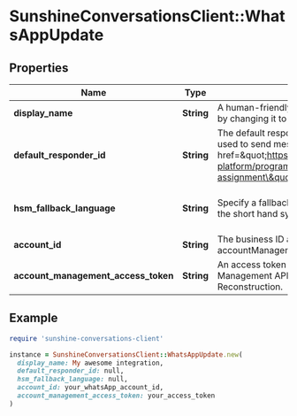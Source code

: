# SunshineConversationsClient::WhatsAppUpdate

## Properties

| Name | Type | Description | Notes |
| ---- | ---- | ----------- | ----- |
| **display_name** | **String** | A human-friendly name used to identify the integration. &#x60;displayName&#x60; can be unset by changing it to &#x60;null&#x60;. | [optional] |
| **default_responder_id** | **String** | The default responder ID for the integration. This is the ID of the responder that will be used to send messages to the user. For more information, refer to the &lt;a href&#x3D;\&quot;https://developer.zendesk.com/documentation/conversations/messaging-platform/programmable-conversations/switchboard/#default-integration-assignment\&quot;&gt;Switchboard guide&lt;/a&gt;.  | [optional] |
| **hsm_fallback_language** | **String** | Specify a fallback language to use when sending WhatsApp message template using the short hand syntax. Defaults to en_US. See WhatsApp documentation for more info. | [optional][default to &#39;en_US&#39;] |
| **account_id** | **String** | The business ID associated with the WhatsApp account. In combination with accountManagementAccessToken, it’s used for Message Template Reconstruction. | [optional] |
| **account_management_access_token** | **String** | An access token associated with the accountId used to query the WhatsApp Account Management API. In combination with accountId, it’s used for Message Template Reconstruction. | [optional] |

## Example

```ruby
require 'sunshine-conversations-client'

instance = SunshineConversationsClient::WhatsAppUpdate.new(
  display_name: My awesome integration,
  default_responder_id: null,
  hsm_fallback_language: null,
  account_id: your_whatsApp_account_id,
  account_management_access_token: your_access_token
)
```

